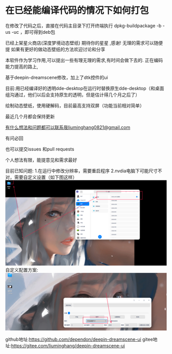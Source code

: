 # 在已经能编译代码的情况下如何打包
在修改了代码之后，直接在代码主目录下打开终端执行 dpkg-buildpackage -b -us -uc ，即可得到deb包

 已经上架星火商店(深度梦境动态壁纸)
 期待你的星星 ,感谢!
 无理的需求可以随便提
 如果有更好的做动态壁纸的方法欢迎讨论和分享

本软件作为学习作用,可以提出一些有理无理的需求,有时间会做下去的.
正在编码能力提高的路上,

基于deepin-dreamscene修改，加上了dtk控件的ui

目前:用已经编译好的透明dde-desktop在运行时替换原生dde-desktop（和桌面组沟通过，他们以后会支持原生的透明，但是估计得几个月之后了）

绘制动态壁纸，使用硬解码，目前最高支持双屏（功能当前相对简单）

最近几个月都会保持更新

有什么想法和问题都可以联系我liuminghang0821@gmail.com

有问必回

也可以提交issues 和pull requests

个人想法有限，能提意见和需求最好

目前已知问题:
1.在运行中修改分辨率，需要重启程序
2.nvdia电脑下可能尺寸不对，需要自定义设置（如下图这样）
![image](./img/1.png)
自定义配置方案:
![image](./img/2.png)


github地址:https://github.com/dependon/deepin-dreamscene-ui
gitee地址:https://gitee.com/liuminghang/deepin-dreamscene-ui

